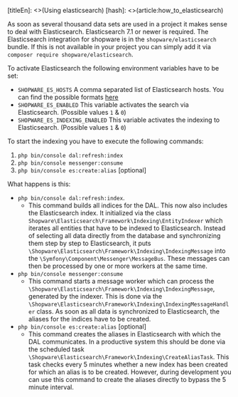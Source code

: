 [titleEn]: <>(Using elasticsearch)
[hash]: <>(article:how_to_elasticsearch)

As soon as several thousand data sets are used in a project it makes sense to deal with Elasticsearch. Elasticsearch 7.1 or newer is required.
The Elasticsearch integration for shopware is in the `shopware/elasticsearch` bundle. If this is not available in your project you can simply add it via `composer require shopware/elasticsearch`.

To activate Elasticsearch the following environment variables have to be set:
* `SHOPWARE_ES_HOSTS` A comma separated list of Elasticsearch hosts. You can find the possible formats [here](https://www.elastic.co/guide/en/elasticsearch/client/php-api/current/configuration.html#_inline_host_configuration)
* `SHOPWARE_ES_ENABLED` This variable activates the search via Elasticsearch. (Possible values `1` & `0`)
* `SHOPWARE_ES_INDEXING_ENABLED` This variable activates the indexing to Elasticsearch. (Possible values `1` & `0`)

To start the indexing you have to execute the following commands:
1. `php bin/console dal:refresh:index`
2. `php bin/console messenger:consume`
3. `php bin/console es:create:alias` [optional] 

What happens is this:

* `php bin/console dal:refresh:index`. 
  * This command builds all indices for the DAL. This now also includes the Elasticsearch index. It initialized via the class `Shopware\Elasticsearch\Framework\Indexing\EntityIndexer` which iterates all entities that have to be indexed to Elasticsearch. Instead of selecting all data directly from the database and synchronizing them step by step to Elasticsearch, it puts `\Shopware\Elasticsearch\Framework\Indexing\IndexingMessage` into the `\Symfony\Component\Messenger\MessageBus`. These messages can then be processed by one or more workers at the same time.
* `php bin/console messenger:consume`
  * This command starts a message worker which can process the `\Shopware\Elasticsearch\Framework\Indexing\IndexingMessage`, generated by the indexer. This is done via the `\Shopware\Elasticsearch\Framework\Indexing\IndexingMessageHandler` class. As soon as all data is synchronized to Elasticsearch, the aliases for the indices have to be created.
* `php bin/console es:create:alias` [optional]
  * This command creates the aliases in Elasticsearch with which the DAL communicates. In a productive system this should be done via the scheduled task `\Shopware\Elasticsearch\Framework\Indexing\CreateAliasTask`. This task checks every 5 minutes whether a new index has been created for which an alias is to be created. However, during development you can use this command to create the aliases directly to bypass the 5 minute interval.
